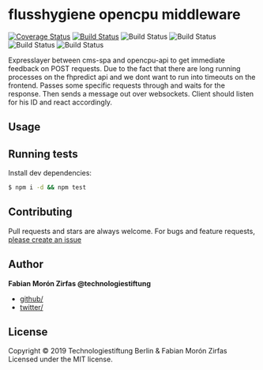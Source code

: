 # flusshygiene opencpu middleware

[![Coverage Status](https://coveralls.io/repos/github/technologiestiftung/flusshygiene-opencpu-middlelayer/badge.svg?branch=master)](https://coveralls.io/github/technologiestiftung/flusshygiene-opencpu-middlelayer?branch=master) [![Build Status](https://travis-ci.org/technologiestiftung/flusshygiene-opencpu-middlelayer.svg?branch=master)](https://travis-ci.org/technologiestiftung/flusshygiene-opencpu-middlelayer) ![Build Status](https://github.com/technologiestiftung/flusshygiene-cms-spa/workflows/Docker%20Image%20Build%20Test/badge.svg) ![Build Status](https://github.com/technologiestiftung/flusshygiene-cms-spa/workflows/Build%20and%20Push%20Docker%20Image/badge.svg) ![Build Status](https://github.com/technologiestiftung/flusshygiene-cms-spa/workflows/Jest%20Tests/badge.svg) ![Build Status](https://github.com/technologiestiftung/flusshygiene-cms-spa/workflows/Typescript%20Build/badge.svg)

Expresslayer between cms-spa and opencpu-api to get immediate feedback on POST requests. Due to the fact that there are long running processes on the fhpredict api and we dont want to run into timeouts on the frontend.
Passes some specific requests through and waits for the response. Then sends a message out over websockets. Client should listen for his ID and react accordingly.

## Usage

## Running tests

Install dev dependencies:

```sh
$ npm i -d && npm test
```

## Contributing

Pull requests and stars are always welcome. For bugs and feature requests, [please create an issue](https://github.com/fabianmoronzirfas/flusshygiene-redis-pubsub/issues)

## Author

**Fabian Morón Zirfas @technologiestiftung**

* [github/](https://github.com/fabianmoronzirfas)
* [twitter/](http://twitter.com/fmoronzirfas)

## License

Copyright © 2019 Technologiestiftung Berlin & Fabian Morón Zirfas
Licensed under the MIT license.

